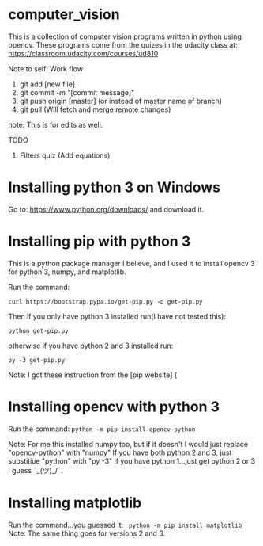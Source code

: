 # computer_vision
This is a collection of computer vision programs written in python using opencv. These programs come from the quizes in the udacity class at: https://classroom.udacity.com/courses/ud810

Note to self:
Work flow
1. git add [new file]
2. git commit -m "[commit message]"
3. git push origin [master] (or instead  of master name of branch)
4. git pull (Will fetch and merge remote changes)

note: This is for edits as well.

TODO
1. Filters quiz (Add equations)


# Installing python 3 on Windows

Go to: https://www.python.org/downloads/ and download it.

# Installing pip with python 3
This is a python package manager I believe, and I used it to install opencv 3 for python 3, numpy, and matplotlib.

Run the command: 

```curl https://bootstrap.pypa.io/get-pip.py -o get-pip.py```

Then if you only have python 3 installed run(I have not tested this):

```python get-pip.py```

otherwise if you have python 2 and 3 installed run:

```py -3 get-pip.py```

Note: I got these instruction from the [pip website] (

# Installing opencv with python 3

Run the command:
```python -m pip install opencv-python```

Note: For me this installed numpy too, but if it doesn't I would just replace "opencv-python" with "numpy" 
If you have both python 2 and 3, just substitiue "python" with "py -3" if you have python 1...just get python 2 or 3 i guess ¯\_(ツ)_/¯.


# Installing matplotlib
Run the command...you guessed it:
``` python -m pip install matplotlib```
Note: The same thing goes for versions 2 and 3.
